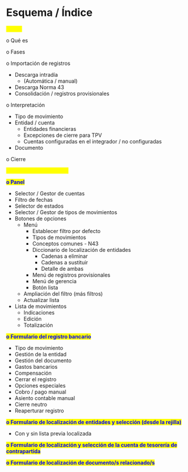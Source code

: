 # Esquema / Índice

<mark style="color:yellow;">**Teoría**</mark>

o        Qué es

o        Fases

o        Importación de registros

* Descarga intradía
  * (Automática / manual)
* Descarga Norma 43
* Consolidación / registros provisionales

o        Interpretación

* Tipo de movimiento
* Entidad / cuenta
  * Entidades financieras
  * Excepciones de cierre para TPV
  * Cuentas configuradas en el integrador / no configuradas
* Documento

o        Cierre



<mark style="color:yellow;">Práctica - Cómo funciona</mark>

<mark style="color:blue;">**o        Panel**</mark>

* Selector / Gestor de cuentas
* Filtro de fechas
* Selector de estados
* Selector / Gestor de tipos de movimientos
* Botones de opciones
  * Menú
    * Establecer filtro por defecto
    * Tipos de movimientos
    * Conceptos comunes - N43
    * Diccionario de localización de entidades
      * Cadenas a eliminar
      * Cadenas a sustituir
      * Detalle de ambas
    * Menú de registros provisionales
    * Menú de gerencia
    * Botón lista
  * Ampliación del filtro (más filtros)
  * Actualizar lista
* Lista de movimientos
  * Indicaciones
  * Edición
  * Totalización

<mark style="color:blue;">**o         Formulario del registro bancario**</mark>

* Tipo de movimiento
* Gestión de la entidad
* Gestión del documento
* Gastos bancarios
* Compensación
* Cerrar el registro
* Opciones especiales
* Cobro / pago manual
* Asiento contable manual
* Cierre neutro
* Reaperturar registro

<mark style="color:blue;">**o         Formulario de localización de entidades y selección (desde la rejilla)**</mark>

* Con y sin lista previa localizada

<mark style="color:blue;">**o         Formulario de localización y selección de la cuenta de tesorería de contrapartida**</mark>

<mark style="color:blue;">**o         Formulario de localización de documento/s relacionado/s**</mark>
